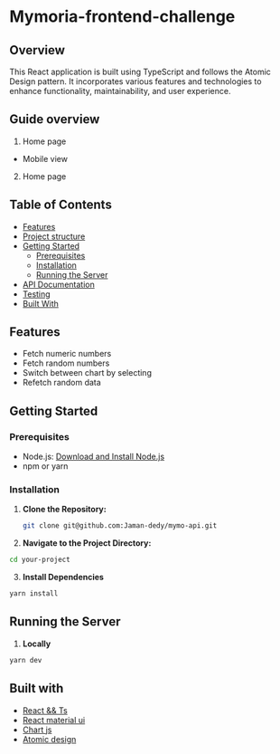 # Mymoria-frontend-challenge

## Overview

This React application is built using TypeScript and follows the Atomic Design pattern. It incorporates various features and technologies to enhance functionality, maintainability, and user experience.

## Guide overview

1. Home page 

- Mobile view

2. Home page


## Table of Contents

- [Features](#features)
- [Project structure](#project-structure)
- [Getting Started](#getting-started)
  - [Prerequisites](#prerequisites)
  - [Installation](#installation)
  - [Running the Server](#running-the-server)
- [API Documentation](#api-documentation)
- [Testing](#testing)
- [Built With](#built-with)

## Features

- Fetch numeric numbers
- Fetch random numbers
- Switch between chart by selecting
- Refetch random data

## Getting Started

### Prerequisites

- Node.js: [Download and Install Node.js](https://nodejs.org/)
- npm or yarn

### Installation

1. **Clone the Repository:**

   ```bash
   git clone git@github.com:Jaman-dedy/mymo-api.git


2. **Navigate to the Project Directory:**

```bash
cd your-project

```

3. **Install Dependencies**

```bash
yarn install

```

## Running the Server

1. **Locally**

```bash
yarn dev

```

## Built with

- [React && Ts](https://react.dev/learn/typescript)
- [React material ui](https://styled-components.com/)
- [Chart js](https://redux.js.org/usage/usage-with-typescript)
- [Atomic design]()